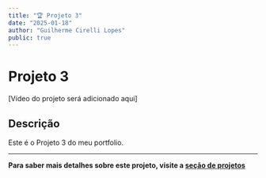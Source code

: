 ```yaml
---
title: "🏆 Projeto 3"
date: "2025-01-18"
author: "Guilherme Cirelli Lopes"
public: true
---
```


# Projeto 3

[Vídeo do projeto será adicionado aqui]

## Descrição

Este é o Projeto 3 do meu portfolio.

---

**Para saber mais detalhes sobre este projeto, visite a [seção de projetos](/projetos#projeto-3)**

